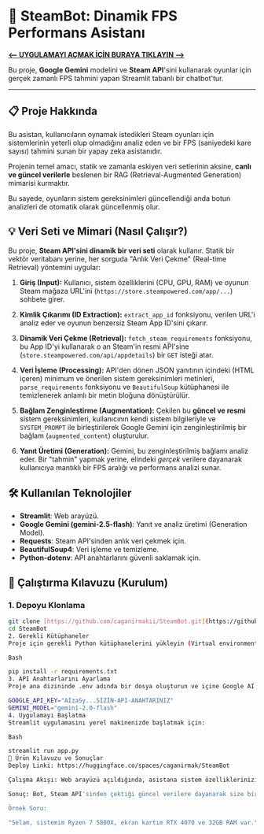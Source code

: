

# 🤖 SteamBot: Dinamik FPS Performans Asistanı

**[<-- UYGULAMAYI AÇMAK İÇİN BURAYA TIKLAYIN -->](https://huggingface.co/spaces/caganirmak/SteamBot)**

Bu proje, **Google Gemini** modelini ve **Steam API**'sini kullanarak oyunlar için
gerçek zamanlı FPS tahmini yapan Streamlit tabanlı bir chatbot'tur.

---

## 📋 Proje Hakkında

Bu asistan, kullanıcıların oynamak istedikleri Steam oyunları için
sistemlerinin yeterli olup olmadığını analiz eden ve bir FPS
(saniyedeki kare sayısı) tahmini sunan bir yapay zeka asistanıdır.

Projenin temel amacı, statik ve zamanla eskiyen veri setlerinin aksine,
**canlı ve güncel verilerle** beslenen bir RAG (Retrieval-Augmented Generation)
mimarisi kurmaktır.

Bu sayede, oyunların sistem gereksinimleri güncellendiği anda botun analizleri de
otomatik olarak güncellenmiş olur.

## 💡 Veri Seti ve Mimari (Nasıl Çalışır?)

Bu proje, **Steam API'sini dinamik bir veri seti** olarak kullanır.
Statik bir vektör veritabanı yerine, her sorguda
"Anlık Veri Çekme" (Real-time Retrieval) yöntemini uygular:

1.  **Giriş (Input):**
    Kullanıcı, sistem özelliklerini (CPU, GPU, RAM) ve oyunun Steam mağaza
    URL'ini (`https://store.steampowered.com/app/...`) sohbete girer.

2.  **Kimlik Çıkarımı (ID Extraction):**
    `extract_app_id` fonksiyonu, verilen URL'i analiz eder ve oyunun benzersiz
    Steam App ID'sini çıkarır.

3.  **Dinamik Veri Çekme (Retrieval):**
    `fetch_steam_requirements` fonksiyonu, bu App ID'yi kullanarak o an Steam'in
    resmi API'sine (`store.steampowered.com/api/appdetails`) bir `GET` isteği atar.

4.  **Veri İşleme (Processing):**
    API'den dönen JSON yanıtının içindeki (HTML içeren) minimum ve önerilen
    sistem gereksinimleri metinleri, `parse_requirements` fonksiyonu ve
    `BeautifulSoup` kütüphanesi ile temizlenerek anlamlı bir metin bloğuna
    dönüştürülür.

5.  **Bağlam Zenginleştirme (Augmentation):**
    Çekilen bu **güncel ve resmi** sistem gereksinimleri, kullanıcının kendi sistem
    bilgileriyle ve `SYSTEM_PROMPT` ile birleştirilerek Google Gemini için
    zenginleştirilmiş bir bağlam (`augmented_content`) oluşturulur.

6.  **Yanıt Üretimi (Generation):**
    Gemini, bu zenginleştirilmiş bağlamı analiz eder. Bir "tahmin" yapmak yerine,
    elindeki *gerçek* verilere dayanarak kullanıcıya mantıklı bir FPS aralığı ve
    performans analizi sunar.

## 🛠️ Kullanılan Teknolojiler

* **Streamlit**: Web arayüzü.
* **Google Gemini (gemini-2.5-flash)**: Yanıt ve analiz üretimi (Generation Model).
* **Requests**: Steam API'sinden anlık veri çekmek için.
* **BeautifulSoup4**: Veri işleme ve temizleme.
* **Python-dotenv**: API anahtarlarını güvenli saklamak için.

## 🚀 Çalıştırma Kılavuzu (Kurulum)

### 1. Depoyu Klonlama

```bash
git clone [https://github.com/caganirmakii/SteamBot.git](https://github.com/caganirmakii/SteamBot.git)
cd SteamBot
2. Gerekli Kütüphaneler
Proje için gerekli Python kütüphanelerini yükleyin (Virtual environment kullanmanız önerilir):

Bash

pip install -r requirements.txt
3. API Anahtarlarını Ayarlama
Proje ana dizininde .env adında bir dosya oluşturun ve içine Google AI Studio üzerinden aldığınız API anahtarınızı ekleyin.

GOOGLE_API_KEY="AIzaSy...SİZİN-API-ANAHTARINIZ"
GEMINI_MODEL="gemini-2.0-flash"
4. Uygulamayı Başlatma
Streamlit uygulamasını yerel makinenizde başlatmak için:

Bash

streamlit run app.py
🎯 Ürün Kılavuzu ve Sonuçlar
Deploy Linki: https://huggingface.co/spaces/caganirmak/SteamBot

Çalışma Akışı: Web arayüzü açıldığında, asistana sistem özelliklerinizi (CPU, GPU, RAM) ve analiz edilmesini istediğiniz oyunun Steam mağaza linkini vermeniz yeterlidir.

Sonuç: Bot, Steam API'sinden çektiği güncel verilere dayanarak size bir FPS tahmini ve performans analizi sunacaktır.

Örnek Soru:

"Selam, sistemim Ryzen 7 5800X, ekran kartım RTX 4070 ve 32GB RAM var." "Sence bu oyunu 1080p'de kaç FPS alırım?" "httpsA://https://www.google.com/search?q=store.steampowered.com/app/1086940/Baldurs_Gate_3/"
